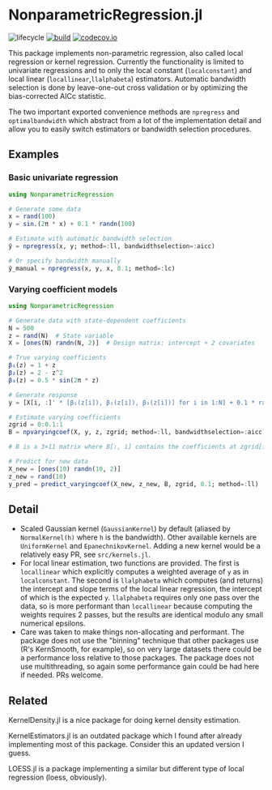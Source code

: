 # NonparametricRegression.jl

<!-- Tidyverse lifecycle badges, see https://www.tidyverse.org/lifecycle/ Uncomment or delete as needed. -->
![lifecycle](https://img.shields.io/badge/lifecycle-experimental-orange.svg)<!--
![lifecycle](https://img.shields.io/badge/lifecycle-maturing-blue.svg)
![lifecycle](https://img.shields.io/badge/lifecycle-stable-green.svg)
![lifecycle](https://img.shields.io/badge/lifecycle-retired-orange.svg)
![lifecycle](https://img.shields.io/badge/lifecycle-archived-red.svg)
![lifecycle](https://img.shields.io/badge/lifecycle-dormant-blue.svg) -->
[![build](https://github.com/tbeason/NonparametricRegression.jl/workflows/CI/badge.svg)](https://github.com/tbeason/NonparametricRegression.jl/actions?query=workflow%3ACI)
[![codecov.io](http://codecov.io/github/tbeason/NonparametricRegression.jl/coverage.svg?branch=main)](http://codecov.io/github/tbeason/NonparametricRegression.jl?branch=main)
<!-- Documentation -- uncomment or delete as needed -->
<!--
[![Documentation](https://img.shields.io/badge/docs-stable-blue.svg)](https://tbeason.github.io/NonparametricRegression.jl/stable)
[![Documentation](https://img.shields.io/badge/docs-master-blue.svg)](https://tbeason.github.io/NonparametricRegression.jl/dev)
-->


This package implements non-parametric regression, also called local regression or kernel regression. Currently the functionality is limited to univariate regressions and to only the local constant (`localconstant`) and local linear (`locallinear`,`llalphabeta`) estimators. Automatic bandwidth selection is done by leave-one-out cross validation or by optimizing the bias-corrected AICc statistic.

The two important exported convenience methods are `npregress` and `optimalbandwidth` which abstract from a lot of the implementation detail and allow you to easily switch estimators or bandwidth selection procedures.



## Examples

### Basic univariate regression
```julia
using NonparametricRegression

# Generate some data
x = rand(100)
y = sin.(2π * x) + 0.1 * randn(100)

# Estimate with automatic bandwidth selection
ŷ = npregress(x, y; method=:ll, bandwidthselection=:aicc)

# Or specify bandwidth manually
ŷ_manual = npregress(x, y, x, 0.1; method=:lc)
```

### Varying coefficient models
```julia
using NonparametricRegression

# Generate data with state-dependent coefficients
N = 500
z = rand(N)  # State variable
X = [ones(N) randn(N, 2)]  # Design matrix: intercept + 2 covariates

# True varying coefficients
β₁(z) = 1 + z
β₂(z) = 2 - z^2
β₃(z) = 0.5 * sin(2π * z)

# Generate response
y = [X[i, :]' * [β₁(z[i]), β₂(z[i]), β₃(z[i])] for i in 1:N] + 0.1 * randn(N)

# Estimate varying coefficients
zgrid = 0:0.1:1
B = npvaryingcoef(X, y, z, zgrid; method=:ll, bandwidthselection=:aicc)

# B is a 3×11 matrix where B[:, i] contains the coefficients at zgrid[i]

# Predict for new data
X_new = [ones(10) randn(10, 2)]
z_new = rand(10)
y_pred = predict_varyingcoef(X_new, z_new, B, zgrid, 0.1; method=:ll)
```

## Detail

- Scaled Gaussian kernel (`GaussianKernel`) by default (aliased by `NormalKernel(h)` where `h` is the bandwidth). Other available kernels are `UniformKernel` and `EpanechnikovKernel`. Adding a new kernel would be a relatively easy PR, see `src/kernels.jl`.
- For local linear estimation, two functions are provided. The first is `locallinear` which explicitly computes a weighted average of `y` as in `localconstant`. The second is `llalphabeta` which computes (and returns) the intercept and slope terms of the local linear regression, the intercept of which is the expected `y`. `llalphabeta` requires only one pass over the data, so is more performant than `locallinear` because computing the weights requires 2 passes, but the results are identical modulo any small numerical epsilons.
- Care was taken to make things non-allocating and performant. The package does not use the "binning" technique that other packages use (R's KernSmooth, for example), so on very large datasets there could be a performance loss relative to those packages. The package does not use multithreading, so again some performance gain could be had here if needed. PRs welcome.


## Related

KernelDensity.jl is a nice package for doing kernel density estimation. 

KernelEstimators.jl is an outdated package which I found after already implementing most of this package. Consider this an updated version I guess.

LOESS.jl is a package implementing a similar but different type of local regression (loess, obviously).
